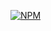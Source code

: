 [![NPM](https://img.shields.io/npm/v/${repo-name}.svg)](https://www.npmjs.com/package/${repo-name})
